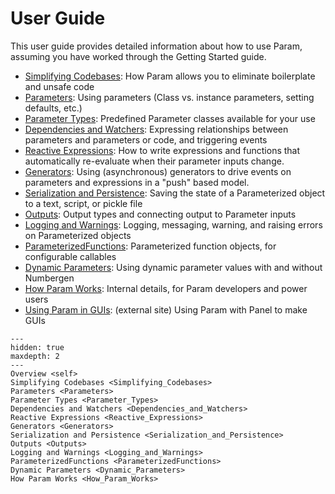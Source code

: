 # User Guide

This user guide provides detailed information about how to use Param, assuming you have worked through the Getting Started guide.

- [Simplifying Codebases](./Simplifying_Codebases): How Param allows you to eliminate boilerplate and unsafe code
- [Parameters](./Parameters): Using parameters (Class vs. instance parameters, setting defaults, etc.)
- [Parameter Types](./Parameter_Types): Predefined Parameter classes available for your use
- [Dependencies and Watchers](./Dependencies_and_Watchers): Expressing relationships between parameters and parameters or code, and triggering events
- [Reactive Expressions](./Reactive_Expressions): How to write expressions and functions that automatically re-evaluate when their parameter inputs change.
- [Generators](./Generators): Using (asynchronous) generators to drive events on parameters and expressions in a "push" based model.
- [Serialization and Persistence](./Serialization_and_Persistence): Saving the state of a Parameterized object to a text, script, or pickle file
- [Outputs](./Outputs): Output types and connecting output to Parameter inputs
- [Logging and Warnings](./Logging_and_Warnings): Logging, messaging, warning, and raising errors on Parameterized objects
- [ParameterizedFunctions](./ParameterizedFunctions): Parameterized function objects, for configurable callables
- [Dynamic Parameters](./Dynamic_Parameters): Using dynamic parameter values with and without Numbergen
- [How Param Works](./How_Param_Works): Internal details, for Param developers and power users
- [Using Param in GUIs](https://panel.holoviz.org/how_to/param/index.html): (external site) Using Param with Panel to make GUIs

```{toctree}
---
hidden: true
maxdepth: 2
---
Overview <self>
Simplifying Codebases <Simplifying_Codebases>
Parameters <Parameters>
Parameter Types <Parameter_Types>
Dependencies and Watchers <Dependencies_and_Watchers>
Reactive Expressions <Reactive_Expressions>
Generators <Generators>
Serialization and Persistence <Serialization_and_Persistence>
Outputs <Outputs>
Logging and Warnings <Logging_and_Warnings>
ParameterizedFunctions <ParameterizedFunctions>
Dynamic Parameters <Dynamic_Parameters>
How Param Works <How_Param_Works>
```
